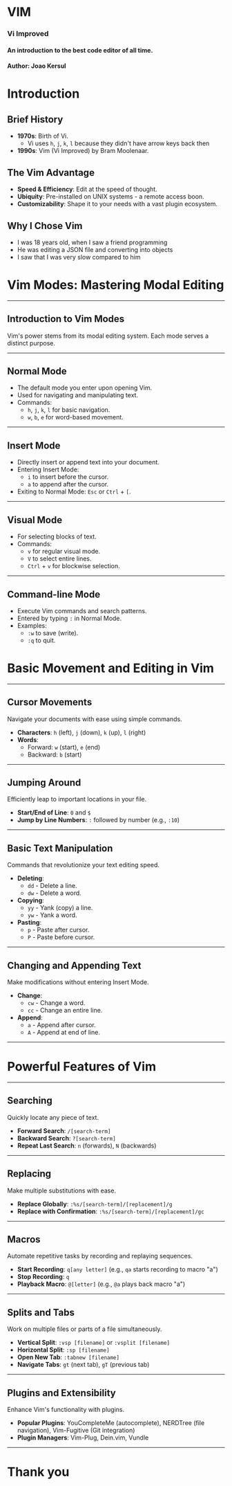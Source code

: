 # VIM
### Vi Improved

#### An introduction to the best code editor of all time.
#### Author: Joao Kersul

# Introduction

## Brief History

- **1970s**: Birth of Vi.
    - Vi uses `h`, `j`, `k`, `l` because they didn't have arrow keys back then
- **1990s**: Vim (Vi Improved) by Bram Moolenaar.

## The Vim Advantage

- **Speed & Efficiency**: Edit at the speed of thought.
- **Ubiquity**: Pre-installed on UNIX systems - a remote access boon.
- **Customizability**: Shape it to your needs with a vast plugin ecosystem.

## Why I Chose Vim

- I was 18 years old, when I saw a friend programming
- He was editing a JSON file and converting into objects
- I saw that I was very slow compared to him

# Vim Modes: Mastering Modal Editing

---

## Introduction to Vim Modes

Vim's power stems from its modal editing system. Each mode serves a distinct purpose.

---

## Normal Mode

- The default mode you enter upon opening Vim.
- Used for navigating and manipulating text.
- Commands: 
  - `h`, `j`, `k`, `l` for basic navigation.
  - `w`, `b`, `e` for word-based movement.

---

## Insert Mode

- Directly insert or append text into your document.
- Entering Insert Mode:
  - `i` to insert before the cursor.
  - `a` to append after the cursor.
- Exiting to Normal Mode: `Esc` or `Ctrl` + `[`.


---

## Visual Mode

- For selecting blocks of text.
- Commands:
  - `v` for regular visual mode.
  - `V` to select entire lines.
  - `Ctrl` + `v` for blockwise selection.


---

## Command-line Mode

- Execute Vim commands and search patterns.
- Entered by typing `:` in Normal Mode.
- Examples:
  - `:w` to save (write).
  - `:q` to quit.




# Basic Movement and Editing in Vim

---

## Cursor Movements

Navigate your documents with ease using simple commands.

- **Characters**: `h` (left), `j` (down), `k` (up), `l` (right)
- **Words**: 
  - Forward: `w` (start), `e` (end)
  - Backward: `b` (start)

---

## Jumping Around

Efficiently leap to important locations in your file.

- **Start/End of Line**: `0` and `$`
- **Jump by Line Numbers**: `:` followed by number (e.g., `:10`)

---

## Basic Text Manipulation

Commands that revolutionize your text editing speed.

- **Deleting**:
  - `dd` - Delete a line.
  - `dw` - Delete a word.
- **Copying**:
  - `yy` - Yank (copy) a line.
  - `yw` - Yank a word.
- **Pasting**: 
  - `p` - Paste after cursor.
  - `P` - Paste before cursor.

---

## Changing and Appending Text

Make modifications without entering Insert Mode.

- **Change**:
  - `cw` - Change a word.
  - `cc` - Change an entire line.
- **Append**:
  - `a` - Append after cursor.
  - `A` - Append at end of line.

---

# Powerful Features of Vim

---

## Searching

Quickly locate any piece of text.

- **Forward Search**: `/[search-term]`
- **Backward Search**: `?[search-term]`
- **Repeat Last Search**: `n` (forwards), `N` (backwards)

---

## Replacing

Make multiple substitutions with ease.

- **Replace Globally**: `:%s/[search-term]/[replacement]/g`
- **Replace with Confirmation**: `:%s/[search-term]/[replacement]/gc`

---

## Macros

Automate repetitive tasks by recording and replaying sequences.

- **Start Recording**: `q[any letter]` (e.g., `qa` starts recording to macro "a")
- **Stop Recording**: `q`
- **Playback Macro**: `@[letter]` (e.g., `@a` plays back macro "a")

---

## Splits and Tabs

Work on multiple files or parts of a file simultaneously.

- **Vertical Split**: `:vsp [filename]` or `:vsplit [filename]`
- **Horizontal Split**: `:sp [filename]`
- **Open New Tab**: `:tabnew [filename]`
- **Navigate Tabs**: `gt` (next tab), `gT` (previous tab)

---

## Plugins and Extensibility

Enhance Vim's functionality with plugins.

- **Popular Plugins**: YouCompleteMe (autocomplete), NERDTree (file navigation), Vim-Fugitive (Git integration)
- **Plugin Managers**: Vim-Plug, Dein.vim, Vundle

---

# Thank you

